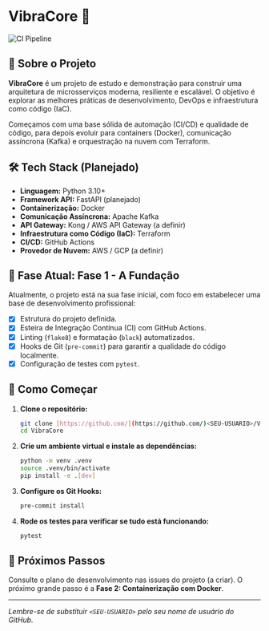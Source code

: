 # VibraCore 🚀

![CI Pipeline](https://github.com/<SEU-USUARIO>/VibraCore/actions/workflows/ci.yml/badge.svg)

## 🎯 Sobre o Projeto

**VibraCore** é um projeto de estudo e demonstração para construir uma arquitetura de microsserviços moderna, resiliente e escalável. O objetivo é explorar as melhores práticas de desenvolvimento, DevOps e infraestrutura como código (IaC).

Começamos com uma base sólida de automação (CI/CD) e qualidade de código, para depois evoluir para containers (Docker), comunicação assíncrona (Kafka) e orquestração na nuvem com Terraform.

## 🛠️ Tech Stack (Planejado)

- **Linguagem:** Python 3.10+
- **Framework API:** FastAPI (planejado)
- **Containerização:** Docker
- **Comunicação Assíncrona:** Apache Kafka
- **API Gateway:** Kong / AWS API Gateway (a definir)
- **Infraestrutura como Código (IaC):** Terraform
- **CI/CD:** GitHub Actions
- **Provedor de Nuvem:** AWS / GCP (a definir)

## 🏁 Fase Atual: Fase 1 - A Fundação

Atualmente, o projeto está na sua fase inicial, com foco em estabelecer uma base de desenvolvimento profissional:

- [x] Estrutura do projeto definida.
- [x] Esteira de Integração Contínua (CI) com GitHub Actions.
- [x] Linting (`flake8`) e formatação (`black`) automatizados.
- [x] Hooks de Git (`pre-commit`) para garantir a qualidade do código localmente.
- [x] Configuração de testes com `pytest`.

## 🚀 Como Começar

1.  **Clone o repositório:**
    ```bash
    git clone [https://github.com/](https://github.com/)<SEU-USUARIO>/VibraCore.git
    cd VibraCore
    ```

2.  **Crie um ambiente virtual e instale as dependências:**
    ```bash
    python -m venv .venv
    source .venv/bin/activate
    pip install -e .[dev]
    ```

3.  **Configure os Git Hooks:**
    ```bash
    pre-commit install
    ```

4.  **Rode os testes para verificar se tudo está funcionando:**
    ```bash
    pytest
    ```

## 📜 Próximos Passos

Consulte o plano de desenvolvimento nas issues do projeto (a criar). O próximo grande passo é a **Fase 2: Containerização com Docker**.

---
*Lembre-se de substituir `<SEU-USUARIO>` pelo seu nome de usuário do GitHub.*
